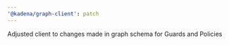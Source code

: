 ```yaml
---
'@kadena/graph-client': patch
---
```


Adjusted client to changes made in graph schema for Guards and Policies
